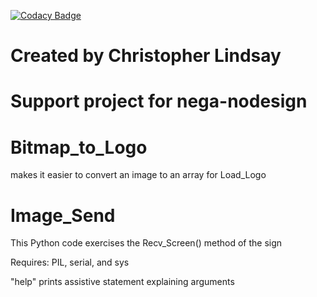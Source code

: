 [![Codacy Badge](https://api.codacy.com/project/badge/Grade/a9b6b30c89b34e728a7c3ededd15f948)](https://www.codacy.com/app/clindsa1/mega-nodsign-tools?utm_source=github.com&amp;utm_medium=referral&amp;utm_content=baltimorenode/mega-nodsign-tools&amp;utm_campaign=Badge_Grade)

# Created by Christopher Lindsay
# Support project for nega-nodesign

# Bitmap_to_Logo
makes it easier to convert an image to an array for Load_Logo

# Image_Send

This Python code exercises the Recv_Screen() method of the sign

Requires: PIL, serial, and sys

"help" prints assistive statement explaining arguments
